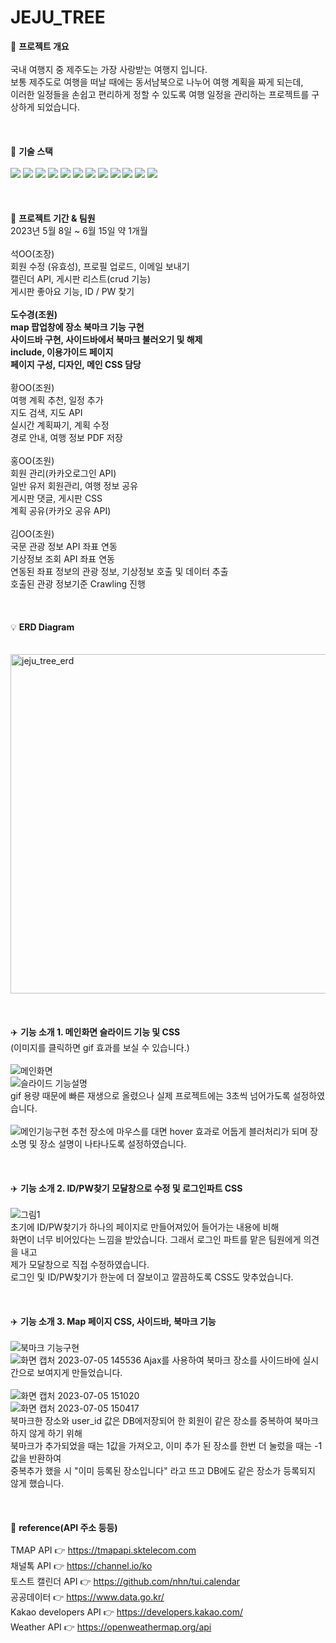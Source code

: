 # JEJU_TREE
📌 <b>프로젝트 개요</b>
<br>
<br>
국내 여행지 중 제주도는 가장 사랑받는 여행지 입니다.
<br>
보통 제주도로 여행을 떠날 때에는 동서남북으로 나누어 여행 계획을 짜게 되는데,​
<br>
이러한 일정들을 손쉽고 편리하게 정할 수 있도록 여행 일정을 관리하는 프로젝트를 구상하게 되었습니다.​
<br>
<br>
<br>
<br>
🚀 <b>기술 스택</b>
<br>
<br>
 <img src="https://img.shields.io/badge/java-007396?style=for-the-badge&logo=java&logoColor=white"> <img src="https://img.shields.io/badge/html5-E34F26?style=for-the-badge&logo=html5&logoColor=white"> <img src="https://img.shields.io/badge/css-1572B6?style=for-the-badge&logo=css3&logoColor=white"> <img src="https://img.shields.io/badge/javascript-F7DF1E?style=for-the-badge&logo=javascript&logoColor=black"> <img src="https://img.shields.io/badge/jquery-0769AD?style=for-the-badge&logo=jquery&logoColor=white"> <img src="https://img.shields.io/badge/mysql-4479A1?style=for-the-badge&logo=mysql&logoColor=white"> <img src="https://img.shields.io/badge/spring-6DB33F?style=for-the-badge&logo=spring&logoColor=white"> <img src="https://img.shields.io/badge/amazonaws-232F3E?style=for-the-badge&logo=amazonaws&logoColor=white"> <img src="https://img.shields.io/badge/apache tomcat-F8DC75?style=for-the-badge&logo=apachetomcat&logoColor=white"> <img src="https://img.shields.io/badge/github-181717?style=for-the-badge&logo=github&logoColor=white"> <img src="https://img.shields.io/badge/git-F05032?style=for-the-badge&logo=git&logoColor=white"> <img src="https://img.shields.io/badge/fontawesome-339AF0?style=for-the-badge&logo=fontawesome&logoColor=white">
<br>
<br>
<br>
<br>
📆 <b>프로젝트 기간 & 팀원</b>
<br>
2023년 5월 8일 ~ 6월 15일 약 1개월
<br>
<br>
석OO(조장)
<br>
회원 수정 (유효성), 프로필 업로드, 이메일 보내기
<br>
캘린더 API, 게시판 리스트(crud 기능)
<br>
게시판 좋아요 기능, ID / PW 찾기
<br>
<br>
<b>도수경(조원)
<br>
map 팝업창에 장소 북마크 기능 구현
<br>
사이드바 구현, 사이드바에서 북마크 불러오기 및 해제
<br>
include, 이용가이드 페이지
<br>
페이지 구성, 디자인, 메인 CSS 담당</b>
<br>
<br>
황OO(조원)
<br>
여행 계획 추천, 일정 추가
<br>
지도 검색, 지도 API
<br>
실시간 계획짜기, 계획 수정
<br>
경로 안내, 여행 정보 PDF 저장
<br>
<br>
홍OO(조원)
<br>
회원 관리(카카오로그인 API)
<br>
일반 유저 회원관리, 여행 정보 공유
<br>
게시판 댓글, 게시판 CSS
<br>
계획 공유(카카오 공유 API)
<br>
<br>
김OO(조원)
<br>
국문 관광 정보 API 좌표 연동
<br>
기상정보 조회 API 좌표 연동
<br>
연동된 좌표 정보의 관광 정보, 기상정보 호출 및 데이터 추출
<br>
호출된 관광 정보기준 Crawling 진행
<br>
<br>
<br>
<br>
💡 <b>ERD Diagram<br></b>
<br>
<br>
<img width="543" alt="jeju_tree_erd" src="https://github.com/harim-000/JEJU_TREE/assets/81612425/2a300a51-0de5-4f47-bacd-0b4121b00af6">
<br>
<br>
<br>
<br>
✈️ <b>기능 소개 1. 메인화면 슬라이드 기능 및 CSS</b>
<br>
(이미지를 클릭하면 gif 효과를 보실 수 있습니다.)
<br>
<br>
![메인화면](https://github.com/dosukyung/dosukyung/assets/128382128/99476fad-7d27-471f-b23b-efeb531193b8)
<br>
![슬라이드 기능설명](https://github.com/dosukyung/dosukyung/assets/128382128/c83fb22d-0d82-4667-b796-d4bfb9097686)
<br>
gif 용량 때문에 빠른 재생으로 올렸으나 실제 프로젝트에는 3초씩 넘어가도록 설정하였습니다.
<br>
<br>
![메인기능구현](https://github.com/dosukyung/dosukyung/assets/128382128/9ec94a5d-e9b3-40b2-a245-fc35bb0a7d32)
추천 장소에 마우스를 대면 hover 효과로 어둡게 블러처리가 되며 장소명 및 장소 설명이 나타나도록 설정하였습니다.
<br>
<br>
<br>
<br>
✈️ <b>기능 소개 2. ID/PW찾기 모달창으로 수정 및 로그인파트 CSS</b>
<br>
<br>
![그림1](https://github.com/dosukyung/dosukyung/assets/128382128/41827feb-9ad5-404b-a4ed-e9f8f65048da)
<br>
초기에 ID/PW찾기가 하나의 페이지로 만들어져있어 들어가는 내용에 비해
<br>
화면이 너무 비어있다는 느낌을 받았습니다. 그래서 로그인 파트를 맡은 팀원에게 의견을 내고
<br>
제가 모달창으로 직접 수정하였습니다.
<br>
로그인 및 ID/PW찾기가 한눈에 더 잘보이고 깔끔하도록 CSS도 맞추었습니다.
<br>
<br>
<br>
<br>
✈️ <b>기능 소개 3. Map 페이지 CSS, 사이드바, 북마크 기능</b>
<br>
<br>
![북마크 기능구현](https://github.com/dosukyung/dosukyung/assets/128382128/60195949-227c-4d05-8f63-9b2fd0e32fee)
<br>
![화면 캡처 2023-07-05 145536](https://github.com/dosukyung/dosukyung/assets/128382128/0a02493f-1b68-4132-8335-ab8f857b9c14)
Ajax를 사용하여 북마크 장소를 사이드바에 실시간으로 보여지게 만들었습니다.
<br>
<br>
![화면 캡처 2023-07-05 151020](https://github.com/dosukyung/dosukyung/assets/128382128/b887d503-552e-4081-97ed-67f0e4eb4465)
<br>
![화면 캡처 2023-07-05 150417](https://github.com/dosukyung/dosukyung/assets/128382128/a18b989f-ee80-4a67-9854-e1b97eae508c)
<br>
북마크한 장소와 user_id 값은 DB에저장되어 한 회원이 같은 장소를 중복하여 북마크하지 않게 하기 위해
<br>
북마크가 추가되었을 때는 1값을 가져오고, 이미 추가 된 장소를 한번 더 눌렀을 때는 -1 값을 반환하여
<br>
중복추가 했을 시 "이미 등록된 장소입니다" 라고 뜨고 DB에도 같은 장소가 등록되지 않게 했습니다.
<br>
<br>
<br>
<br>
🔎 <b>reference(API 주소 등등)</b>
<br>
<br>
TMAP API 👉  https://tmapapi.sktelecom.com
 <br>
채널톡 API 👉 https://channel.io/ko
 <br>
토스트 캘린더 API 👉 https://github.com/nhn/tui.calendar
 <br>
공공데이터 👉 https://www.data.go.kr/ 
 <br>
Kakao developers API 👉 https://developers.kakao.com/ 
 <br>
Weather API 👉 https://openweathermap.org/api

